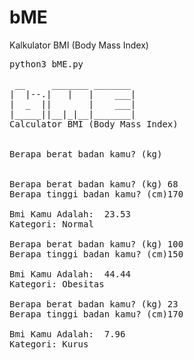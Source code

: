 # bME
 Kalkulator BMI (Body Mass Index)

<pre>
python3 bME.py

 __     _______ _______ 
|  |--.|   |   |    ___|
|  _  ||       |    ___|
|_____||__|_|__|_______|
Calculator BMI (Body Mass Index)
                       

Berapa berat badan kamu? (kg) 


Berapa berat badan kamu? (kg) 68
Berapa tinggi badan kamu? (cm)170

Bmi Kamu Adalah:  23.53
Kategori: Normal

Berapa berat badan kamu? (kg) 100
Berapa tinggi badan kamu? (cm)150

Bmi Kamu Adalah:  44.44
Kategori: Obesitas

Berapa berat badan kamu? (kg) 23
Berapa tinggi badan kamu? (cm)170

Bmi Kamu Adalah:  7.96
Kategori: Kurus
</pre>
